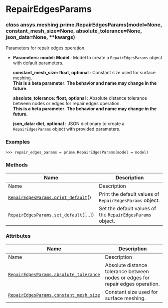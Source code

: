 # RepairEdgesParams

<a id="ansys.meshing.prime.RepairEdgesParams"></a>

### *class* ansys.meshing.prime.RepairEdgesParams(model=None, constant_mesh_size=None, absolute_tolerance=None, json_data=None, \*\*kwargs)

Parameters for repair edges operation.

* **Parameters:**
  **model: Model**
  : Model to create a `RepairEdgesParams` object with default parameters.

  **constant_mesh_size: float, optional**
  : Constant size used for surface meshing.
    <br/>
    **This is a beta parameter**. **The behavior and name may change in the future**.

  **absolute_tolerance: float, optional**
  : Absolute distance tolerance between nodes or edges for repair edges operation.
    <br/>
    **This is a beta parameter**. **The behavior and name may change in the future**.

  **json_data: dict, optional**
  : JSON dictionary to create a `RepairEdgesParams` object with provided parameters.

### Examples

```pycon
>>> repair_edges_params = prime.RepairEdgesParams(model = model)
```

<!-- !! processed by numpydoc !! -->

### Methods

| Name | Description |
|-----------------------------------------------------------------------------------------------------------------------------------------------------|-----------------------------------------------------------|
| Name | Description |
| [`RepairEdgesParams.print_default`](ansys.meshing.prime.RepairEdgesParams.print_default.md#ansys.meshing.prime.RepairEdgesParams.print_default)()   | Print the default values of `RepairEdgesParams` object.   |
| [`RepairEdgesParams.set_default`](ansys.meshing.prime.RepairEdgesParams.set_default.md#ansys.meshing.prime.RepairEdgesParams.set_default)([...])    | Set the default values of the `RepairEdgesParams` object. |

### Attributes

| Name | Description |
|------------------------------------------------------------------------------------------------------------------------------------------------------------------|----------------------------------------------------------------------------------|
| Name | Description |
| [`RepairEdgesParams.absolute_tolerance`](ansys.meshing.prime.RepairEdgesParams.absolute_tolerance.md#ansys.meshing.prime.RepairEdgesParams.absolute_tolerance)   | Absolute distance tolerance between nodes or edges for repair edges operation.   |
| [`RepairEdgesParams.constant_mesh_size`](ansys.meshing.prime.RepairEdgesParams.constant_mesh_size.md#ansys.meshing.prime.RepairEdgesParams.constant_mesh_size)   | Constant size used for surface meshing.                                          |
<!-- vale on -->